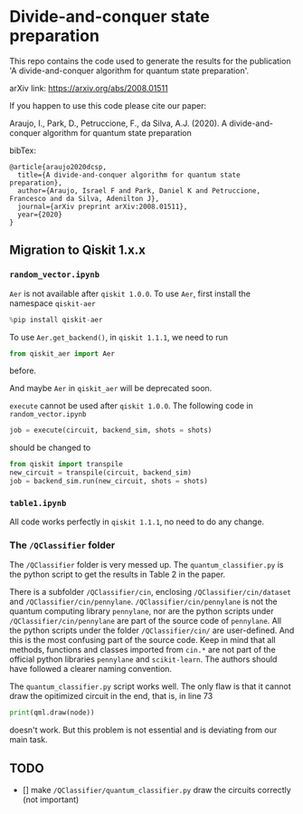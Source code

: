 # Divide-and-conquer state preparation

This repo contains the code used to generate the results for the publication 'A divide-and-conquer algorithm for quantum state preparation'.

arXiv link: https://arxiv.org/abs/2008.01511


If you happen to use this code please cite our paper:

Araujo, I., Park, D., Petruccione, F., da Silva, A.J. (2020). A divide-and-conquer algorithm for quantum state preparation

bibTex:
```
@article{araujo2020dcsp,
  title={A divide-and-conquer algorithm for quantum state preparation},
  author={Araujo, Israel F and Park, Daniel K and Petruccione, Francesco and da Silva, Adenilton J},
  journal={arXiv preprint arXiv:2008.01511},
  year={2020}
}
```
## Migration to Qiskit 1.x.x

### `random_vector.ipynb`
`Aer` is not available after `qiskit 1.0.0`. To use `Aer`, first install the namespace `qiskit-aer`

```python
%pip install qiskit-aer
```

To use `Aer.get_backend()`, in `qiskit 1.1.1`, we need to run 

```python
from qiskit_aer import Aer
```
before. 

And maybe `Aer` in `qiskit_aer` will be deprecated soon. 


`execute` cannot be used after `qiskit 1.0.0`. The following code in `random_vector.ipynb` 

```python
job = execute(circuit, backend_sim, shots = shots)
```

should be changed to 

```python
from qiskit import transpile
new_circuit = transpile(circuit, backend_sim)
job = backend_sim.run(new_circuit, shots = shots)
```
### `table1.ipynb`
All code works perfectly in `qiskit 1.1.1`, no need to do any change. 


### The `/QClassifier` folder 

The `/QClassifier` folder is very messed up. The `quantum_classifier.py` is the python script to get the results in Table 2 in the paper. 

There is a subfolder `/QClassifier/cin`, enclosing `/QClassifier/cin/dataset` and `/QClassifier/cin/pennylane`. `/QClassifier/cin/pennylane` is not the quantum computing library `pennylane`, nor are the python scripts under `/QClassifier/cin/pennylane` are part of the source code of `pennylane`. All the python scripts under the folder `/QClassifier/cin/` are user-defined. And this is the most confusing part of the source code. Keep in mind that all methods, functions and classes imported from `cin.*` are not part of the official python libraries `pennylane` and `scikit-learn`. The authors should have followed a clearer naming convention.



The `quantum_classifier.py` script works well. The only flaw is that it cannot draw the opitimized circuit in the end, that is, in line 73
```python
print(qml.draw(node))
```
doesn't work. But this problem is not essential and is deviating from our main task. 

## TODO
- [] make `/QClassifier/quantum_classifier.py` draw the circuits correctly (not important)